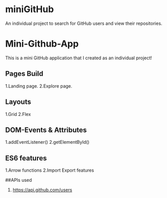 # miniGitHub
An individual project to search for GitHub users and view their repositories.
# Mini-Github-App
This is a mini GitHub application that I created as an individual project!

## Pages Build
 1.Landing page.
 2.Explore page.


## Layouts
 1.Grid
 2.Flex

## DOM-Events & Attributes
 1.addEventListener()
 2.getElementById()

## ES6 features
 1.Arrow functions
 2.Import Export features

##APIs used
 1. https://api.github.com/users
